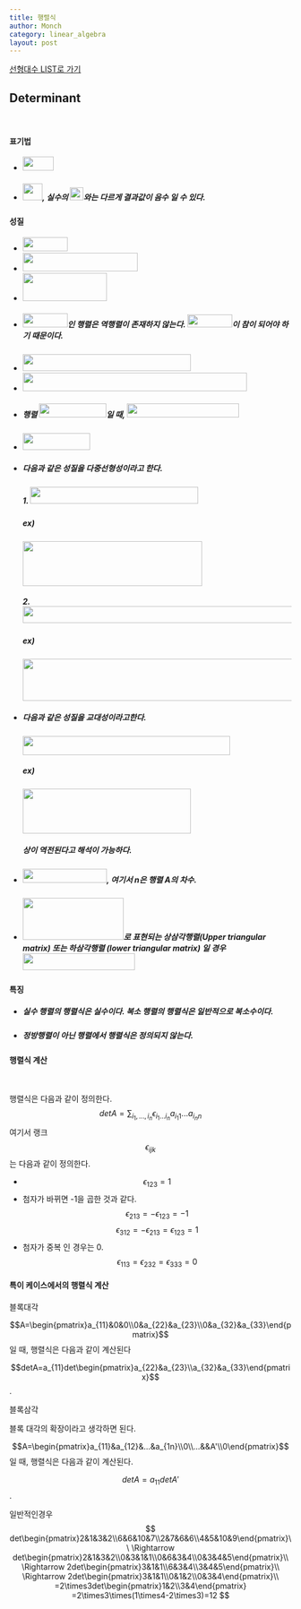 ```yaml
---
title: 행렬식
author: Monch
category: linear_algebra
layout: post
---
```


[선형대수 LIST로 가기](https://songminkee.github.io//linear_algebra/2030/05/03/list.html)

 

  

 <h2><b>Determinant</b></h2>

 <br>

<h4><strong>표기법</strong></h4>

- <img src="{{'assets/picture/la_de_0.jpg' | relative_url}}" height="25" width="55">  

- ##### <img src="{{'assets/picture/la_de_1.jpg' | relative_url}}" height="30" width="35">, 실수의 <img src="{{'assets/picture/la_de_2.jpg' | relative_url}}" height="23" width="24">와는 다르게 결과값이 음수 일 수 있다.

  

<h4><strong>성질</strong></h4>

- <img src="{{'assets/picture/la_de_3.jpg' | relative_url}}" height="25" width="80">  

- <img src="{{'assets/picture/la_de_4.jpg' | relative_url}}" height="33" width="205"> 

- <img src="{{'assets/picture/la_de_5.jpg' | relative_url}}" height="50" width="150"> 

- ##### <img src="{{'assets/picture/la_de_6.jpg' | relative_url}}" height="25" width="80">인 행렬은 역행렬이 존재하지 않는다.  <img src="{{'assets/picture/la_de_7.jpg' | relative_url}}" height="23" width="80">이 참이 되어야 하기 때문이다.

- <img src="{{'assets/picture/la_de_8.jpg' | relative_url}}" height="30" width="300">  

- <img src="{{'assets/picture/la_de_9.jpg' | relative_url}}" height="33" width="400">  

- ##### 행렬 <img src="{{'assets/picture/la_de_10.jpg' | relative_url}}" height="25" width="120">일 때, <img src="{{'assets/picture/la_de_11.jpg' | relative_url}}" height="25" width="200">

-  <img src="{{'assets/picture/la_de_12.jpg' | relative_url}}" height="30" width="120"> 

- ##### 다음과 같은 성질을 다중선형성이라고 한다.

  ##### 1.  <img src="{{'assets/picture/la_de_13.jpg' | relative_url}}" height="30" width="300"> 

  ##### ex)

  <img src="{{'assets/picture/la_de_14.jpg' | relative_url}}" height="80" width="320">

  ##### 2. <img src="{{'assets/picture/la_de_15.jpg' | relative_url}}" height="30" width="484">  

  ##### ex)

  <img src="{{'assets/picture/la_de_16.jpg' | relative_url}}" height="75" width="530">

- ##### 다음과 같은 성질을 교대성이라고한다.

  <img src="{{'assets/picture/la_de_17.jpg' | relative_url}}" height="34" width="370"> 

  ##### ex)

  <img src="{{'assets/picture/la_de_18.jpg' | relative_url}}" height="80" width="300">

  ##### 상이 역전된다고 해석이 가능하다.

- ##### <img src="{{'assets/picture/la_de_19.jpg' | relative_url}}" height="25" width="150">, 여기서 n은 행렬 A의 차수.

- ##### <img src="{{'assets/picture/la_de_20.jpg' | relative_url}}" height="75" width="180">로 표현되는 상삼각행렬(Upper triangular matrix) 또는 하삼각행렬 (lower triangular matrix) 일 경우 <img src="{{'assets/picture/la_de_21.jpg' | relative_url}}" height="30" width="200">



<h4><strong>특징</strong></h4>

- ##### 실수 행렬의 행렬식은 실수이다. 복소 행렬의 행렬식은 일반적으로 복소수이다.

- ##### 정방행렬이 아닌 행렬에서 행렬식은 정의되지 않는다.





<h4><strong>행렬식 계산</strong></h4>

<br>

행렬식은 다음과 같이 정의한다.
$$
det A = \sum_{i_{1},...,i_{n}} \epsilon_{i_{1}...i_{n}}a_{i_{1}1}...a_{i_{n}n}
$$
여기서 랭크 $$\epsilon_{ijk}$$는 다음과 같이 정의한다.

- $$\epsilon_{123}=1$$
- 첨자가 바뀌면 -1을 곱한 것과 같다.
  $$\epsilon_{213}=-\epsilon_{123}=-1$$
  $$\epsilon_{312}=-\epsilon_{213}=\epsilon_{123}=1$$
- 첨자가 중복 인 경우는 0.
  $$\epsilon_{113}=\epsilon_{232}=\epsilon_{333}=0$$



<h4><strong>특이 케이스에서의 행렬식 계산</strong></h4>



블록대각

$$A=\begin{pmatrix}a_{11}&0&0\\0&a_{22}&a_{23}\\0&a_{32}&a_{33}\end{pmatrix}$$일 때, 행렬식은 다음과 같이 계산된다

$$detA=a_{11}det\begin{pmatrix}a_{22}&a_{23}\\a_{32}&a_{33}\end{pmatrix}$$.



블록삼각

블록 대각의 확장이라고 생각하면 된다.

$$A=\begin{pmatrix}a_{11}&a_{12}&...&a_{1n}\\0\\...&&A'\\0\end{pmatrix}$$일 때, 행렬식은 다음과 같이 계산된다.

$$det A=a_{11}detA'$$.



일반적인경우
$$
det\begin{pmatrix}2&1&3&2\\6&6&10&7\\2&7&6&6\\4&5&10&9\end{pmatrix}\\
\Rightarrow det\begin{pmatrix}2&1&3&2\\0&3&1&1\\0&6&3&4\\0&3&4&5\end{pmatrix}\\
\Rightarrow 2det\begin{pmatrix}3&1&1\\6&3&4\\3&4&5\end{pmatrix}\\
\Rightarrow 2det\begin{pmatrix}3&1&1\\0&1&2\\0&3&4\end{pmatrix}\\
=2\times3det\begin{pmatrix}1&2\\3&4\end{pmatrix}
=2\times3\times(1\times4-2\times3)=12
$$


